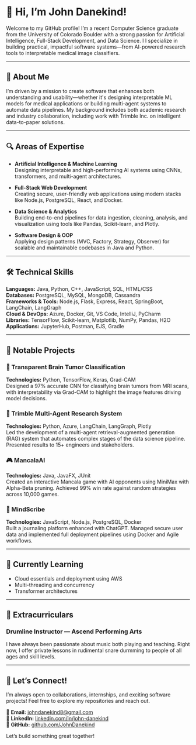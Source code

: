 # 👋 Hi, I’m John Danekind!

Welcome to my GitHub profile! I’m a recent Computer Science graduate from the University of Colorado Boulder with a strong passion for Artificial Intelligence, Full-Stack Development, and Data Science. I 
I specialize in building practical, impactful software systems—from AI-powered research tools to interpretable medical image classifiers.

---

## 🌟 About Me

I’m driven by a mission to create software that enhances both understanding and usability—whether it's designing interpretable ML models for medical applications or building multi-agent systems to automate data pipelines. My background includes both academic research and industry collaboration, including work with Trimble Inc. on intelligent data-to-paper solutions.

---

## 🔍 Areas of Expertise

- **Artificial Intelligence & Machine Learning**  
  Designing interpretable and high-performing AI systems using CNNs, transformers, and multi-agent architectures.

- **Full-Stack Web Development**  
  Creating secure, user-friendly web applications using modern stacks like Node.js, PostgreSQL, React, and Docker.

- **Data Science & Analytics**  
  Building end-to-end pipelines for data ingestion, cleaning, analysis, and visualization using tools like Pandas, Scikit-learn, and Plotly.

- **Software Design & OOP**  
  Applying design patterns (MVC, Factory, Strategy, Observer) for scalable and maintainable codebases in Java and Python.

---

## 🛠️ Technical Skills

**Languages:** Java, Python, C++, JavaScript, SQL, HTML/CSS  
**Databases:** PostgreSQL, MySQL, MongoDB, Cassandra  
**Frameworks & Tools:** Node.js, Flask, Express, React, SpringBoot, LangChain, LangGraph  
**Cloud & DevOps:** Azure, Docker, Git, VS Code, IntelliJ, PyCharm  
**Libraries:** TensorFlow, Scikit-learn, Matplotlib, NumPy, Pandas, H2O  
**Applications:** JupyterHub, Postman, EJS, Gradle

---

## 💼 Notable Projects

### 🧠 Transparent Brain Tumor Classification  
**Technologies:** Python, TensorFlow, Keras, Grad-CAM  
Designed a 97% accurate CNN for classifying brain tumors from MRI scans, with interpretability via Grad-CAM to highlight the image features driving model decisions.

### 🤖 Trimble Multi-Agent Research System  
**Technologies:** Python, Azure, LangChain, LangGraph, Plotly  
Led the development of a multi-agent retrieval-augmented generation (RAG) system that automates complex stages of the data science pipeline. Presented results to 15+ engineers and stakeholders.

### 🎮 MancalaAI  
**Technologies:** Java, JavaFX, JUnit  
Created an interactive Mancala game with AI opponents using MiniMax with Alpha-Beta pruning. Achieved 99% win rate against random strategies across 10,000 games.

### 📝 MindScribe  
**Technologies:** JavaScript, Node.js, PostgreSQL, Docker  
Built a journaling platform enhanced with ChatGPT. Managed secure user data and implemented full deployment pipelines using Docker and Agile workflows.

---

## 🌱 Currently Learning

- Cloud essentials and deployment using AWS
- Multi-threading and concurrency 
- Transformer architectures 

---

## 🥁 Extracurriculars

### Drumline Instructor — Ascend Performing Arts  
I have always been passionate about music both playing and teaching. Right now, I offer private lessons in rudimental snare durmming to people of all ages and skill levels. 

---

## 🤝 Let’s Connect!

I’m always open to collaborations, internships, and exciting software projects! Feel free to explore my repositories and reach out.

📧 **Email:** [johndanekind8@gmail.com](mailto:johndanekind8@gmail.com)  
🔗 **LinkedIn:** [linkedin.com/in/john-danekind](www.linkedin.com/in/john-danekind)  
🐙 **GitHub:** [github.com/JohnDanekind](https://github.com/JohnDanekind)  

Let’s build something great together!
